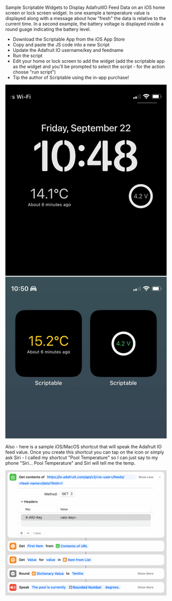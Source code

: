 Sample Scriptable Widgets to Display AdafruitIO Feed Data on an iOS home
screen or lock screen widget.  In one example a temperature value is 
displayed along with a message about how "fresh" the data is relative to 
the current time.  In a second example, the battery voltage is displayed inside a round guage indicating the battery level.

- Download the Scriptable App from the iOS App Store
- Copy and paste the JS code into a new Script
- Update the Adafruit IO username/key and feedname
- Run the script
- Edit your home or lock screen to add the widget (add the scriptable app as the widget and you'll be prompted to select the script - for the action choose "run script")
- Tip the author of Scriptable using the in-app purchase!

<img width="600" alt="Widget on Lock Screen" src="https://github.com/bradrblack/adafruit-io-scriptable-widget/blob/main/IMG_2217.jpg">
<img width="600" alt="Widget on Home Screen" src="https://github.com/bradrblack/adafruit-io-scriptable-widget/blob/main/IMG_2218.jpg">

Also - here is a sample iOS/MacOS shortcut that will speak the Adafruit IO feed value.  Once you create this shortcut you can tap on the icon or simply ask Siri - I called my shortcut "Pool Temperature" so I can just say to my phone "Siri... Pool Temperature" and Siri will tell me the temp.

<img width="600" alt="Widget on Home Screen" src="https://github.com/bradrblack/adafruit-io-scriptable-widget/blob/main/ShortCut%20Screenshot.png">
